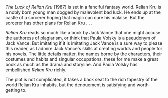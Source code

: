 *The Luck of Relian Kru* (1987) is set in a fanciful fantasy world.
Relian Kru is a nobly born young man dogged by malevolent bad luck.
He ends up at the castle of a sorcerer hoping that magic can cure
his malaise.  But the sorcerer has other plans for Relian Kru . . .

*Relian Kru* reads so much like a book by Jack Vance that one
might accuse the authoress of plagiarism, or think that Paula Volsky
is a pseudonym of Jack Vance.  But imitating if it is imitating Jack
Vance is a sure way to please this reader, as I admire Jack Vance's
skills at creating worlds and people for his novels.  The little
details matter, the names borne by the characters, their costumes
and habits and singular occupations, these for me make a great book
as much as the drama and storyline.  And Paula Volsky has
embellished *Relian Kru* richly.

The plot is not complicated, it takes a back seat to the rich tapestry
of the world Relian Kru inhabits, but the denouement is satisfying and
worth getting to.

